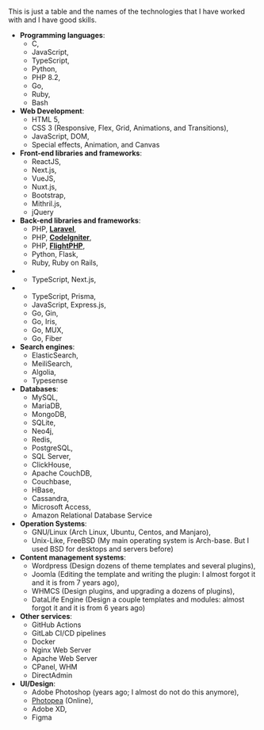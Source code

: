 This is just a table and the names of the technologies that I have worked with and I have good skills.

*   **Programming languages**:
    *   C,
    *   JavaScript,
    *   TypeScript,
    *   Python,
    *   PHP 8.2,
    *   Go,
    *   Ruby,
    *   Bash
*   **Web Development**:
    *   HTML 5,
    *   CSS 3 (Responsive, Flex, Grid, Animations, and Transitions),
    *   JavaScript, DOM,
    *   Special effects, Animation, and Canvas
*   **Front-end libraries and frameworks**:
    *   ReactJS,
    *   Next.js,
    *   VueJS,
    *   Nuxt.js,
    *   Bootstrap,
    *   Mithril.js,
    *   jQuery
*   **Back-end libraries and frameworks**:
    *   PHP, **[Laravel](https://laravel.com/)**,
    *   PHP, **[CodeIgniter](https://www.codeigniter.com/)**,
    *   PHP, **[FlightPHP](https://flightphp.com/)**,
    *   Python, Flask,
    *   Ruby, Ruby on Rails,
*   *   TypeScript, Next.js,
*   *   TypeScript, Prisma,
    *   JavaScript, Express.js,
    *   Go, Gin,
    *   Go, Iris,
    *   Go, MUX,
    *   Go, Fiber
*   **Search engines**:
    *   ElasticSearch,
    *   MeiliSearch,
    *   Algolia,
    *   Typesense
*   **Databases**:
    *   MySQL,
    *   MariaDB,
    *   MongoDB,
    *   SQLite,
    *   Neo4j,
    *   Redis,
    *   PostgreSQL,
    *   SQL Server,
    *   ClickHouse,
    *   Apache CouchDB,
    *   Couchbase,
    *   HBase,
    *   Cassandra,
    *   Microsoft Access,
    *   Amazon Relational Database Service
*   **Operation Systems**:
    *   GNU/Linux (Arch Linux, Ubuntu, Centos, and Manjaro),
    *   Unix-Like, FreeBSD (My main operating system is Arch-base. But I used BSD for desktops and servers before)
*   **Content management systems**:
    *   Wordpress (Design dozens of theme templates and several plugins),
    *   Joomla (Editing the template and writing the plugin: I almost forgot it and it is from 7 years ago),
    *   WHMCS (Design plugins, and upgrading a dozens of plugins),
    *   DataLife Engine (Design a couple templates and modules: almost forgot it and it is from 6 years ago)
*   **Other services**:
    *   GitHub Actions
    *   GitLab CI/CD pipelines
    *   Docker
    *   Nginx Web Server
    *   Apache Web Server
    *   CPanel, WHM
    *   DirectAdmin
*   **UI/Design**:
    *   Adobe Photoshop (years ago; I almost do not do this anymore),
    *   [Photopea](https://www.photopea.com/) (Online),
    *   Adobe XD,
    *   Figma
